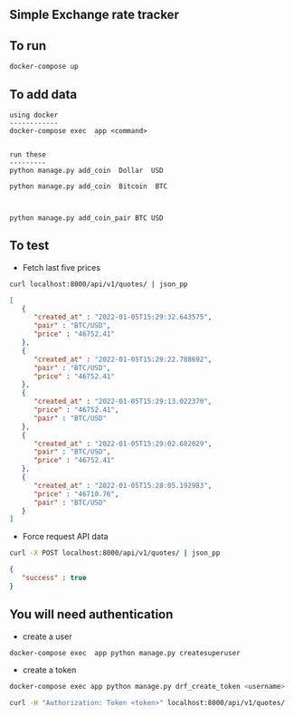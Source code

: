Simple Exchange rate tracker
------


To run
--

```
docker-compose up
```



To add data
------------

```
using docker
------------
docker-compose exec  app <command>


run these
---------
python manage.py add_coin  Dollar  USD

python manage.py add_coin  Bitcoin  BTC



python manage.py add_coin_pair BTC USD
```


To test
---------

- Fetch last five prices 

```bash
curl localhost:8000/api/v1/quotes/ | json_pp
```

```json
[
   {
      "created_at" : "2022-01-05T15:29:32.643575",
      "pair" : "BTC/USD",
      "price" : "46752.41"
   },
   {
      "created_at" : "2022-01-05T15:29:22.788692",
      "pair" : "BTC/USD",
      "price" : "46752.41"
   },
   {
      "created_at" : "2022-01-05T15:29:13.022370",
      "price" : "46752.41",
      "pair" : "BTC/USD"
   },
   {
      "created_at" : "2022-01-05T15:29:02.682029",
      "pair" : "BTC/USD",
      "price" : "46752.41"
   },
   {
      "created_at" : "2022-01-05T15:28:05.192983",
      "price" : "46710.76",
      "pair" : "BTC/USD"
   }
]

```



- Force request API data

```bash
curl -X POST localhost:8000/api/v1/quotes/ | json_pp
```


```json
{
   "success" : true
}

```


You will need authentication
--------

- create a user
```
docker-compose exec  app python manage.py createsuperuser
```

- create a token
```bash
docker-compose exec app python manage.py drf_create_token <username>
```

```bash
curl -H "Authorization: Token <token>" localhost:8000/api/v1/quotes/
```